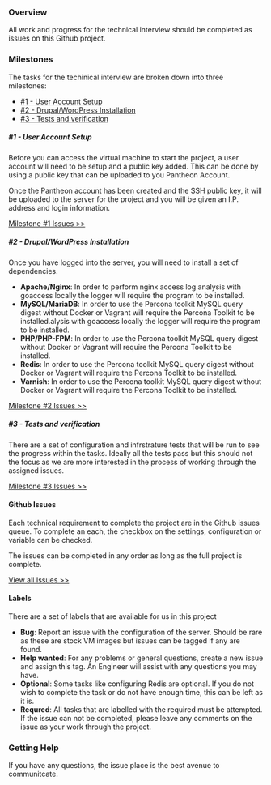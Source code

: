 ### Overview

All work and progress for the technical interview should be completed as issues on this Github project. 
 
### Milestones

The tasks for the techinical interview are broken down into three milestones: 

- [#1 - User Account Setup](/instructions.md#1---user-account-setup)
- [#2 - Drupal/WordPress Installation](/instructions.md#2---drupalwordpress-installation) 
- [#3 - Tests and verification](/instructions.md#3---tests-and-verification)

##### #1 - User Account Setup

Before you can access the virtual machine to start the project, a user account will need to be setup and a public key added. This can be done by using a public key that can be uploaded to you Pantheon Account.   

Once the Pantheon account has been created and the SSH public key, it will be uploaded to the server for the project and you will be given an I.P. address and login information.

[Milestone #1 Issues >>](https://github.com/timani/technical-interview/milestones/Objective%201%20-%20User%20Account%20Setup) 

##### #2 - Drupal/WordPress Installation

Once you have logged into the server, you will need to install a set of dependencies. 

- **Apache/Nginx**: In order to perform nginx access log analysis with goaccess locally the logger will require
    the program to be installed.
- **MySQL/MariaDB**: In order to use the Percona toolkit MySQL query digest without Docker or Vagrant
   will require the Percona Toolkit to be installed.alysis with goaccess locally the logger will require
    the program to be installed.
- **PHP/PHP-FPM**: In order to use the Percona toolkit MySQL query digest without Docker or Vagrant
   will require the Percona Toolkit to be installed.
- **Redis**: In order to use the Percona toolkit MySQL query digest without Docker or Vagrant
   will require the Percona Toolkit to be installed.
- **Varnish**: In order to use the Percona toolkit MySQL query digest without Docker or Vagrant
   will require the Percona Toolkit to be installed.

[Milestone #2 Issues >>](https://github.com/timani/technical-interview/milestones/Objective%202%20-%20Drupal/WordPress%20Installation) 

##### #3 - Tests and verification

There are a set of configuration and infrstrature tests that will be run to see the progress within the tasks. Ideally all the tests pass but this should not the focus as we are more interested in the process of working through the assigned issues. 

[Milestone #3 Issues >>](https://github.com/timani/technical-interview/milestones/Objective%203%20-%20Tests%20and%20verification) 

#### Github Issues

Each technical requirement to complete the project are in the Github issues queue. To complete an each, the checkbox on the settings, configuration or variable can be checked. 

The issues can be completed in any order as long as the full project is complete.

[View all Issues >>](https://github.com/timani/technical-interview/issues) 

#### Labels

There are a set of labels that are available for us in this project 

- **Bug**: Report an issue with the configuration of the server. Should be rare as these are stock VM images but issues can be tagged if any are found. 
- **Help wanted**: For any problems or general questions, create a new issue and assign this tag. An Engineer will assist with any questions you may have.
- **Optional**: Some tasks like configuring Redis are optional. If you do not wish to complete the task or do not have enough time, this can be left as it is.  
- **Requred**: All tasks that are labelled with the required must be attempted. If the issue can not be completed, please leave any comments on the issue as your work through the project. 

### Getting Help

If you have any questions, the issue place is the best avenue to communitcate.

